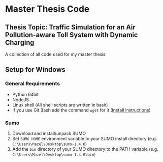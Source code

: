 # Master Thesis Code

## Thesis Topic: Traffic Simulation for an Air Pollution-aware Toll System with Dynamic Charging

A collection of all code used for my master thesis

## Setup for Windows

### General Requirements

* Python 64bit
* NodeJS
* Linux shell (All shell scripts are written in bash) 
* If you use Git Bash add the command `wget` for it ([Install Instructions](https://gist.github.com/evanwill/0207876c3243bbb6863e65ec5dc3f058#wget))

### Sumo

1. Download and install/unpack SUMO
2. Set `SUMO_HOME` environment variable to your SUMO install directory (e.g. `C:\Users\Mazel\Desktop\sumo-1.4.0`)
3. Add the `bin` directory of your SUMO directory to the PATH variable (e.g. `C:\Users\Mazel\Desktop\sumo-1.4.0\bin`)